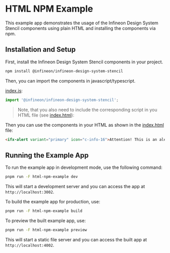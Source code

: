 # HTML NPM Example
This example app demonstrates the usage of the Infineon Design System Stencil components using plain HTML and installing the components via npm.

## Installation and Setup
First, install the Infineon Design System Stencil components in your project.
```bash
npm install @infineon/infineon-design-system-stencil
```

Then, you can import the components in javascript/typescript.

[index.js](./src/index.ts):
```javascript
import '@infineon/infineon-design-system-stencil';
```

> Note, that you also need to include the corresponding script in you HTML file (see [index.html](./src/index.html)):


Then you can use the components in your HTML as shown in the [index.html](./src/index.html) file:

```html
<ifx-alert variant="primary" icon="c-info-16">Attention! This is an alert message!</ifx-alert>
```

## Running the Example App
To run the example app in development mode, use the following command:
```bash
pnpm run -F html-npm-example dev
```
This will start a development server and you can access the app at `http://localhost:3002`.

To build the example app for production, use:
```bash
pnpm run -F html-npm-example build
```

To preview the built example app, use:
```bash
pnpm run -F html-npm-example preview
```
This will start a static file server and you can access the built app at `http://localhost:4002`.
